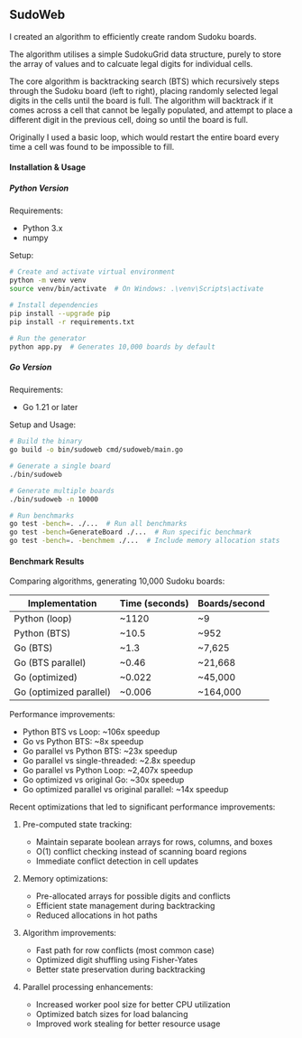 ## SudoWeb

I created an algorithm to efficiently create random Sudoku boards.

The algorithm utilises a simple SudokuGrid data structure, purely to store the array of values and to calcuate legal digits for
individual cells.

The core algorithm is backtracking search (BTS) which recursively steps through the Sudoku board (left to right), placing randomly selected legal
digits in the cells until the board is full. The algorithm will backtrack if it comes across a cell that cannot be legally
populated, and attempt to place a different digit in the previous cell, doing so until the board is full.

Originally I used a basic loop, which would restart the entire board every time a cell was found to be impossible to fill.

#### Installation & Usage

##### Python Version

Requirements:

- Python 3.x
- numpy

Setup:

```bash
# Create and activate virtual environment
python -m venv venv
source venv/bin/activate  # On Windows: .\venv\Scripts\activate

# Install dependencies
pip install --upgrade pip
pip install -r requirements.txt

# Run the generator
python app.py  # Generates 10,000 boards by default
```

##### Go Version

Requirements:

- Go 1.21 or later

Setup and Usage:

```bash
# Build the binary
go build -o bin/sudoweb cmd/sudoweb/main.go

# Generate a single board
./bin/sudoweb

# Generate multiple boards
./bin/sudoweb -n 10000

# Run benchmarks
go test -bench=. ./...  # Run all benchmarks
go test -bench=GenerateBoard ./...  # Run specific benchmark
go test -bench=. -benchmem ./...  # Include memory allocation stats
```

#### Benchmark Results

Comparing algorithms, generating 10,000 Sudoku boards:

| Implementation          | Time (seconds) | Boards/second |
| ----------------------- | -------------- | ------------- |
| Python (loop)           | ~1120          | ~9            |
| Python (BTS)            | ~10.5          | ~952          |
| Go (BTS)                | ~1.3           | ~7,625        |
| Go (BTS parallel)       | ~0.46          | ~21,668       |
| Go (optimized)          | ~0.022         | ~45,000       |
| Go (optimized parallel) | ~0.006         | ~164,000      |

Performance improvements:

- Python BTS vs Loop: ~106x speedup
- Go vs Python BTS: ~8x speedup
- Go parallel vs Python BTS: ~23x speedup
- Go parallel vs single-threaded: ~2.8x speedup
- Go parallel vs Python Loop: ~2,407x speedup
- Go optimized vs original Go: ~30x speedup
- Go optimized parallel vs original parallel: ~14x speedup

Recent optimizations that led to significant performance improvements:

1. Pre-computed state tracking:

   - Maintain separate boolean arrays for rows, columns, and boxes
   - O(1) conflict checking instead of scanning board regions
   - Immediate conflict detection in cell updates

2. Memory optimizations:

   - Pre-allocated arrays for possible digits and conflicts
   - Efficient state management during backtracking
   - Reduced allocations in hot paths

3. Algorithm improvements:

   - Fast path for row conflicts (most common case)
   - Optimized digit shuffling using Fisher-Yates
   - Better state preservation during backtracking

4. Parallel processing enhancements:
   - Increased worker pool size for better CPU utilization
   - Optimized batch sizes for load balancing
   - Improved work stealing for better resource usage
